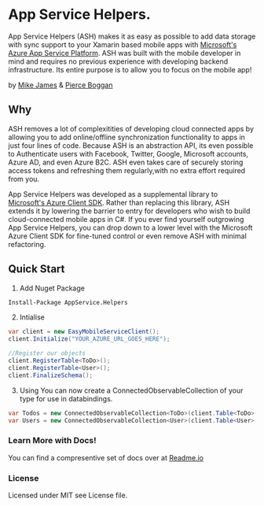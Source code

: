 # App Service Helpers. 

App Service Helpers (ASH) makes it as easy as possible to add data storage with sync support to your Xamarin based mobile apps with [Microsoft's Azure App Service Platform](https://azure.microsoft.com/en-us/services/app-service/mobile/?WT.mc_id=ashpackage--mijam). ASH was built with the mobile developer in mind and requires no previous experience with developing backend infrastructure. Its entire
purpose is to allow you to focus on the mobile app! 

by [Mike James](http://twitter.com/mikecodesdotnet) & [Pierce Boggan](https://twitter.com/pierceboggan)

## Why
ASH removes a lot of complexitities of developing cloud connected apps by allowing you to add online/offline synchronization functionality to apps in just four lines of code. Because ASH is an abstraction API, its even possible to Authenticate users with Facebook, Twitter, Google, Microsoft accounts, Azure AD, and even Azure B2C. ASH even takes care of securely storing access tokens and refreshing them regularly,with no extra effort required from you.

App Service Helpers was developed as a supplemental library to [Microsoft's Azure Client SDK](https://www.nuget.org/packages/Microsoft.Azure.Mobile.Client/). Rather than replacing this library, ASH extends it by lowering the barrier to entry for developers who wish to build cloud-connected mobile apps in C#. If you ever find yourself outgrowing App Service Helpers, you can drop down to a lower level with the Microsoft Azure Client SDK for fine-tuned control or even remove ASH with minimal refactoring.

## Quick Start 

1. Add Nuget Package

```bash
Install-Package AppService.Helpers
```
2. Intialise
```csharp
var client = new EasyMobileServiceClient();
client.Initialize("YOUR_AZURE_URL_GOES_HERE");

//Register our objects
client.RegisterTable<ToDo>();
client.RegisterTable<User>();
client.FinalizeSchema();
```
3. Using
You can now create a ConnectedObservableCollection of your type for use in databindings.

```csharp
var Todos = new ConnectedObservableCollection<ToDo>(client.Table<ToDo>());
var Users = new ConnectedObservableCollection<User>(client.Table<User>());
```


### Learn More with Docs! 
You can find a compresentive set of docs over at [Readme.io](https://ashlibrary.readme.io/docs)



### License
Licensed under MIT see License file.
